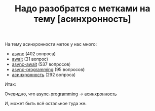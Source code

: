 ﻿---
title: "Надо разобратся с метками на тему [асинхронность]"
se.owner.user_id: 507426
se.owner.display_name: "wchistow"
se.owner.link: "https://ru.meta.stackoverflow.com/users/507426/wchistow"
se.link: "https://ru.meta.stackoverflow.com/questions/12894/%d0%9d%d0%b0%d0%b4%d0%be-%d1%80%d0%b0%d0%b7%d0%be%d0%b1%d1%80%d0%b0%d1%82%d1%81%d1%8f-%d1%81-%d0%bc%d0%b5%d1%82%d0%ba%d0%b0%d0%bc%d0%b8-%d0%bd%d0%b0-%d1%82%d0%b5%d0%bc%d1%83-%d0%b0%d1%81%d0%b8%d0%bd%d1%85%d1%80%d0%be%d0%bd%d0%bd%d0%be%d1%81%d1%82%d1%8c"
se.question_id: 12894
se.post_type: question
---
<p>На тему асинхронности меток у нас много:</p>
<ul>
<li><a href="https://ru.stackoverflow.com/questions/tagged/async" class="post-tag" title="показать вопросы с меткой [async]" aria-label="показать вопросы с меткой [async]" rel="tag" aria-labelledby="tag-async-tooltip-container">async</a> (402 вопроса)</li>
<li><a href="https://ru.stackoverflow.com/questions/tagged/await" class="post-tag" title="показать вопросы с меткой [await]" aria-label="показать вопросы с меткой [await]" rel="tag" aria-labelledby="tag-await-tooltip-container">await</a> (31 вопрос)</li>
<li><a href="https://ru.stackoverflow.com/questions/tagged/async-await" class="post-tag" title="показать вопросы с меткой [async-await]" aria-label="показать вопросы с меткой [async-await]" rel="tag" aria-labelledby="tag-async-await-tooltip-container">async-await</a> (537 вопросов)</li>
<li><a href="https://ru.stackoverflow.com/questions/tagged/async-programming" class="post-tag" title="показать вопросы с меткой [async-programming]" aria-label="показать вопросы с меткой [async-programming]" rel="tag" aria-labelledby="tag-async-programming-tooltip-container">async-programming</a> (95 вопросов)</li>
<li><a href="https://ru.stackoverflow.com/questions/tagged/%d0%b0%d1%81%d0%b8%d0%bd%d1%85%d1%80%d0%be%d0%bd%d0%bd%d0%be%d1%81%d1%82%d1%8c" class="post-tag" title="показать вопросы с меткой [асинхронность]" aria-label="показать вопросы с меткой [асинхронность]" rel="tag" aria-labelledby="tag-асинхронность-tooltip-container">асинхронность</a> (292 вопроса)</li>
</ul>
<p>Итак:</p>
<p>Очевидно, что <a href="https://ru.stackoverflow.com/questions/tagged/async-programming" class="post-tag" title="показать вопросы с меткой [async-programming]" aria-label="показать вопросы с меткой [async-programming]" rel="tag" aria-labelledby="tag-async-programming-tooltip-container">async-programming</a> -&gt; <a href="https://ru.stackoverflow.com/questions/tagged/%d0%b0%d1%81%d0%b8%d0%bd%d1%85%d1%80%d0%be%d0%bd%d0%bd%d0%be%d1%81%d1%82%d1%8c" class="post-tag" title="показать вопросы с меткой [асинхронность]" aria-label="показать вопросы с меткой [асинхронность]" rel="tag" aria-labelledby="tag-асинхронность-tooltip-container">асинхронность</a></p>
<p>И, может быть всё остальное туда же.</p>
